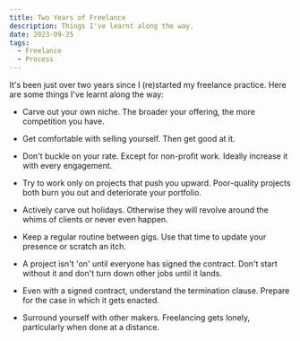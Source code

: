 ```yaml
---
title: Two Years of Freelance
description: Things I've learnt along the way.
date: 2023-09-25
tags:
  - Freelance
  - Process
---
```


It's been just over two years since I (re)started my freelance practice. Here are some things I've learnt along the way:

- Carve out your own niche. The broader your offering, the more competition you have.

- Get comfortable with selling yourself. Then get good at it.

- Don't buckle on your rate. Except for non-profit work. Ideally increase it with every engagement.

- Try to work only on projects that push you upward. Poor-quality projects both burn you out and deteriorate your portfolio.

- Actively carve out holidays. Otherwise they will revolve around the whims of clients or never even happen.

- Keep a regular routine between gigs. Use that time to update your presence or scratch an itch.

- A project isn't 'on' until everyone has signed the contract. Don't start without it and don't turn down other jobs until it lands.

- Even with a signed contract, understand the termination clause. Prepare for the case in which it gets enacted.

- Surround yourself with other makers. Freelancing gets lonely, particularly when done at a distance.
